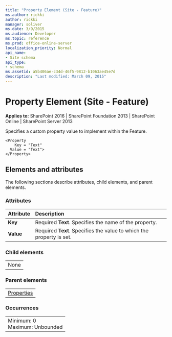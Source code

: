 ```yaml
---
title: "Property Element (Site - Feature)"
ms.author: rickki
author: rickki
manager: soliver
ms.date: 3/9/2015
ms.audience: Developer
ms.topic: reference
ms.prod: office-online-server
localization_priority: Normal
api_name:
- Site schema
api_type:
- schema
ms.assetid: a5b406ae-c34d-46f5-9812-b1063ae45e7d
description: "Last modified: March 09, 2015"
---
```


# Property Element (Site - Feature)

 
  
 **Applies to:** SharePoint 2016 | SharePoint Foundation 2013 | SharePoint Online | SharePoint Server 2013
  
Specifies a custom property value to implement within the Feature. 
  
```
<Property
    Key = "Text"
  Value = "Text">
</Property>
```

## Elements and attributes

The following sections describe attributes, child elements, and parent elements.

### Attributes

|**Attribute**|**Description**|
|:-----|:-----|
|**Key** <br/> |Required **Text**. Specifies the name of the property.  <br/> |
|**Value** <br/> |Required **Text**. Specifies the value to which the property is set.  <br/> |
   
### Child elements

||
|:-----|
|None |
   
### Parent elements

||
|:-----|
|[Properties](properties-element-site.md)|
   
### Occurrences

||
|:-----|
|Minimum: 0  <br/> Maximum: Unbounded  <br/> |
   

